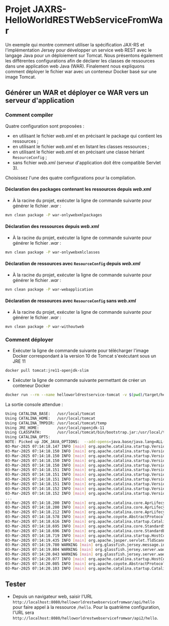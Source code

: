 # Projet JAXRS-HelloWorldRESTWebServiceFromWar

Un exemple qui montre comment utiliser la spécification JAX-RS et l'implémentation Jersey pour développer un service web REST avec le langage Java pour un déploiement sur Tomcat. Nous présentons également les différentes configurations afin de déclarer les classes de ressources dans une application web Java (WAR). Finalement nous expliquons comment déployer le fichier war avec un conteneur Docker basé sur une image Tomcat.

## Générer un WAR et déployer ce WAR vers un serveur d'application

### Comment compiler

Quatre configuration sont proposées :

- en utilisant le fichier _web.xml_ et en précisant le package qui contient les ressources ;
- en utilisant le fichier _web.xml_ et en listant les classes ressources ;
- en utilisant le fichier _web.xml_ et en précisant une classe hériant `ResourceConfig` ;
- sans fichier _web.xml_ (serveur d'application doit être compatible Servlet 3).

Choisissez l'une des quatre configurations pour la compilation.

#### Déclaration des packages contenant les ressources depuis _web.xml_

- À la racine du projet, exécuter la ligne de commande suivante pour générer le fichier _.war_ :

```bash
mvn clean package -P war-onlywebxmlpackages
```

#### Déclaration des ressources depuis _web.xml_

- À la racine du projet, exécuter la ligne de commande suivante pour générer le fichier _.war_ :

```bash
mvn clean package -P war-onlywebxmlclasses
```

#### Déclaration de ressources avec `ResourceConfig` depuis _web.xml_

- À la racine du projet, exécuter la ligne de commande suivante pour générer le fichier _.war_ :

```bash
mvn clean package -P war-webapplication
```

#### Déclaration de ressources avec `ResourceConfig` sans _web.xml_

- À la racine du projet, exécuter la ligne de commande suivante pour générer le fichier _.war_ :

```bash
mvn clean package -P war-withoutweb
```

### Comment déployer

- Exécuter la ligne de commande suivante pour télécharger l'image Docker correspondant à la version 10 de Tomcat s'exécutant sous un JRE 11

```bash
docker pull tomcat:jre11-openjdk-slim
```

- Exécuter la ligne de commande suivante permettant de créer un conteneur Docker

```bash
docker run --rm --name helloworldrestservice-tomcat -v $(pwd)/target/helloWorldrestwebservicefromwar.war:/usr/local/tomcat/webapps/helloworldrestwebservicefromwar.war -it -p 8080:8080 tomcat:jre11-openjdk-slim
```

La sortie console attendue :

```bash
Using CATALINA_BASE:   /usr/local/tomcat
Using CATALINA_HOME:   /usr/local/tomcat
Using CATALINA_TMPDIR: /usr/local/tomcat/temp
Using JRE_HOME:        /usr/local/openjdk-11
Using CLASSPATH:       /usr/local/tomcat/bin/bootstrap.jar:/usr/local/tomcat/bin/tomcat-juli.jar
Using CATALINA_OPTS:
NOTE: Picked up JDK_JAVA_OPTIONS:  --add-opens=java.base/java.lang=ALL-UNNAMED --add-opens=java.base/java.io=ALL-UNNAMED --add-opens=java.base/java.util=ALL-UNNAMED --add-opens=java.base/java.util.concurrent=ALL-UNNAMED --add-opens=java.rmi/sun.rmi.transport=ALL-UNNAMED
03-Mar-2025 07:14:18.147 INFO [main] org.apache.catalina.startup.VersionLoggerListener.log Server version name:   Apache Tomcat/10.0.23
03-Mar-2025 07:14:18.150 INFO [main] org.apache.catalina.startup.VersionLoggerListener.log Server built:          Jul 14 2022 08:16:11 UTC
03-Mar-2025 07:14:18.150 INFO [main] org.apache.catalina.startup.VersionLoggerListener.log Server version number: 10.0.23.0
03-Mar-2025 07:14:18.150 INFO [main] org.apache.catalina.startup.VersionLoggerListener.log OS Name:               Linux
03-Mar-2025 07:14:18.150 INFO [main] org.apache.catalina.startup.VersionLoggerListener.log OS Version:            6.10.14-linuxkit
03-Mar-2025 07:14:18.151 INFO [main] org.apache.catalina.startup.VersionLoggerListener.log Architecture:          amd64
03-Mar-2025 07:14:18.151 INFO [main] org.apache.catalina.startup.VersionLoggerListener.log Java Home:             /usr/local/openjdk-11
03-Mar-2025 07:14:18.151 INFO [main] org.apache.catalina.startup.VersionLoggerListener.log JVM Version:           11.0.16+8
03-Mar-2025 07:14:18.151 INFO [main] org.apache.catalina.startup.VersionLoggerListener.log JVM Vendor:            Oracle Corporation
03-Mar-2025 07:14:18.152 INFO [main] org.apache.catalina.startup.VersionLoggerListener.log CATALINA_BASE:         /usr/local/tomcat
03-Mar-2025 07:14:18.152 INFO [main] org.apache.catalina.startup.VersionLoggerListener.log CATALINA_HOME:         /usr/local/tomcat
...
03-Mar-2025 07:14:18.200 INFO [main] org.apache.catalina.core.AprLifecycleListener.lifecycleEvent Loaded Apache Tomcat Native library [1.2.35] using APR version [1.7.0].
03-Mar-2025 07:14:18.200 INFO [main] org.apache.catalina.core.AprLifecycleListener.lifecycleEvent APR capabilities: IPv6 [true], sendfile [true], accept filters [false], random [true], UDS [true].
03-Mar-2025 07:14:18.212 INFO [main] org.apache.catalina.core.AprLifecycleListener.initializeSSL OpenSSL successfully initialized [OpenSSL 1.1.1n  15 Mar 2022]
03-Mar-2025 07:14:18.578 INFO [main] org.apache.coyote.AbstractProtocol.init Initializing ProtocolHandler ["http-nio-8080"]
03-Mar-2025 07:14:18.616 INFO [main] org.apache.catalina.startup.Catalina.load Server initialization in [761] milliseconds
03-Mar-2025 07:14:18.695 INFO [main] org.apache.catalina.core.StandardService.startInternal Starting service [Catalina]
03-Mar-2025 07:14:18.696 INFO [main] org.apache.catalina.core.StandardEngine.startInternal Starting Servlet engine: [Apache Tomcat/10.0.23]
03-Mar-2025 07:14:18.719 INFO [main] org.apache.catalina.startup.HostConfig.deployWAR Deploying web application archive [/usr/local/tomcat/webapps/helloworldrestwebservicefromwar.war]
03-Mar-2025 07:14:19.435 INFO [main] org.apache.jasper.servlet.TldScanner.scanJars At least one JAR was scanned for TLDs yet contained no TLDs. Enable debug logging for this logger for a complete list of JARs that were scanned but no TLDs were found in them. Skipping unneeded JARs during scanning can improve startup time and JSP compilation time.
03-Mar-2025 07:14:19.780 WARNING [main] org.glassfish.jersey.message.internal.MessagingBinders$EnabledProvidersBinder.bindToBinder A class jakarta.activation.DataSource for a default provider MessageBodyWriter<jakarta.activation.DataSource> was not found. The provider is not available.
03-Mar-2025 07:14:19.804 WARNING [main] org.glassfish.jersey.server.wadl.WadlFeature.configure JAX-B API not found . WADL feature is disabled.
03-Mar-2025 07:14:20.043 WARNING [main] org.glassfish.jersey.server.wadl.WadlFeature.configure JAX-B API not found . WADL feature is disabled.
03-Mar-2025 07:14:20.077 INFO [main] org.apache.catalina.startup.HostConfig.deployWAR Deployment of web application archive [/usr/local/tomcat/webapps/helloworldrestwebservicefromwar.war] has finished in [1,358] ms
03-Mar-2025 07:14:20.085 INFO [main] org.apache.coyote.AbstractProtocol.start Starting ProtocolHandler ["http-nio-8080"]
03-Mar-2025 07:14:20.103 INFO [main] org.apache.catalina.startup.Catalina.start Server startup in [1487] milliseconds
```

## Tester

- Depuis un navigateur web, saisir l'URL `http://localhost:8080/helloworldrestwebservicefromwar/api/hello` pour faire appel à la ressource `/hello`. Pour la quatrième configuration, l'URL sera `http://localhost:8080/helloworldrestwebservicefromwar/api2/hello`.
